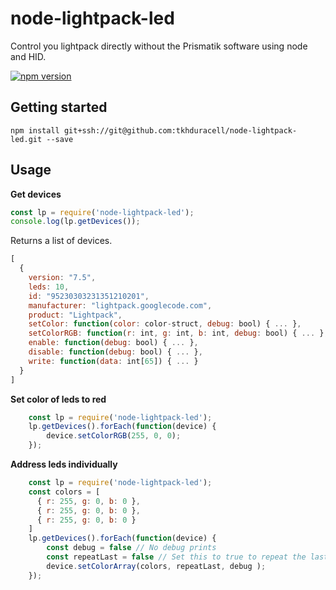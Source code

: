 # node-lightpack-led
Control you lightpack directly without the Prismatik software using node and HID.

[![npm version](https://badge.fury.io/js/node-lightpack-led.svg)](https://badge.fury.io/js/node-lightpack-led)

## Getting started

`npm install git+ssh://git@github.com:tkhduracell/node-lightpack-led.git --save`

## Usage
**Get devices**
```js
const lp = require('node-lightpack-led');
console.log(lp.getDevices());
```

Returns a list of devices.
```js
[
  {
    version: "7.5",
    leds: 10,
    id: "95230303231351210201",
    manufacturer: "lightpack.googlecode.com",
    product: "Lightpack",
    setColor: function(color: color-struct, debug: bool) { ... },
    setColorRGB: function(r: int, g: int, b: int, debug: bool) { ... },
    enable: function(debug: bool) { ... },
    disable: function(debug: bool) { ... },
    write: function(data: int[65]) { ... }
  }
]
```

**Set color of leds to red**
```js
    const lp = require('node-lightpack-led');
    lp.getDevices().forEach(function(device) {
        device.setColorRGB(255, 0, 0);
    });
```

**Address leds individually**
```js
    const lp = require('node-lightpack-led');
    const colors = [
      { r: 255, g: 0, b: 0 },
      { r: 255, g: 0, b: 0 },
      { r: 255, g: 0, b: 0 }      
    ]
    lp.getDevices().forEach(function(device) {
        const debug = false // No debug prints
        const repeatLast = false // Set this to true to repeat the last color instead of the entire array
        device.setColorArray(colors, repeatLast, debug );
    });
```
